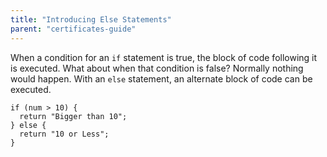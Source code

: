 ```yaml
---
title: "Introducing Else Statements"
parent: "certificates-guide"
---
```


When a condition for an `if` statement is true, the block of code following it is executed. What about when that condition is false? Normally nothing would happen. With an `else` statement, an alternate block of code can be executed.

    if (num > 10) {
      return "Bigger than 10";
    } else {
      return "10 or Less";
    }
